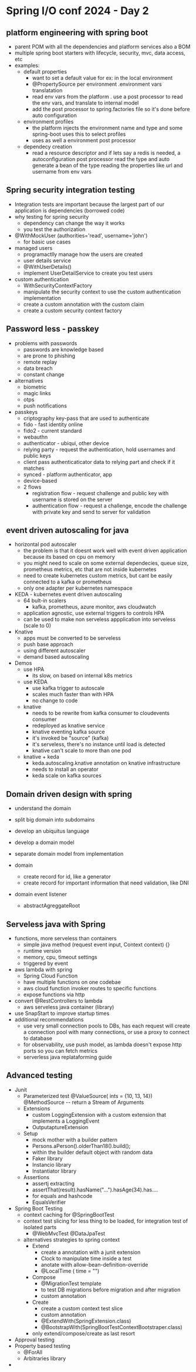 # Spring I/O conf 2024 - Day 2

## platform engineering with spring boot

- parent POM with all the dependencies and platform services also a BOM
- multiple spring boot starters with lifecycle, security, mvc, data access, etc
- examples:
    - default properties
        - want to set a default value for ex: in the local environment
        - @PropertySource per environment
    .environment vars translatation
        - read env vars from the platform 
        . use a post processor to read the env vars, and translate to internal model
        - add the post processor to spring.factories file so it's done before auto configuration
    - environment profiles
        - the platform injects the environment name and type and some spring-boot uses this to select profiles
        - uses as well a environment post processor
    - dependecy creation
        - read a resource descriptor and if lets say a redis is needed, a autoconfiguration post processor read the type and auto generate a bean of the type reading the properties like url and username from env vars

## Spring security integration testing

- Integration tests are important because the largest part of our application is dependencies (borrowed code)
- why testing for spring security
    - dependency can change the way it works
    - you test the authorization
- @WithMockUser (authorities='read', username='john')
    - for basic use cases
- managed users
    - programactlly manage how the users are created
    - user details service
    - @WithUserDetails()
    - implement UserDetailService to create you test users
- custom authentication
    - WithSecurityContextFactory
    - manipulate the security context to use the custom authentication implementation
    - create a custom annotation with the custom claim
    - create a custom security context factory


## Password less - passkey
- problems with passwords
    - passwords are knowledge based
    - are prone to phishing
    - remote replay
    - data breach
    - constant change
- alternatives
    - biometric
    - magic links
    - otps
    - push notifications 
- passkeys
    - criptography key-pass that are used to authenticate
    - fido - fast identity online
    - fido2 - current standard
    - webauthn
    - authenticator - ubiqui, other device
    - relying party - request the authentication, hold usernames and public keys
    - client pass authenticaticator data to relying part and check if it matches
    - synced - platform authenticator, app
    - device-based
    - 2 flows
        - registration flow - request challenge and public key with username is stored on the server
        - authentication flow - request a challenge, encode the challenge with private key and send to server for validation 

## event driven autoscaling for java
- horizontal pod autoscaler
    - the problem is that it doesnt work well with event driven application because its based on cpu on memory
    - you might need to scale on some external dependecies, queue size, prometheus metrics, etc that are not inside kubernetes
    - need to create kubernetes custom metrics, but cant be easily connected to a kafka or prometheus
    - only one adapter per kubernetes namespace
- KEDA - kubernetes event driven autoscaling 
    - 64 bult-in scalers 
        - kafka, prometheus, azure monitor, aws cloudwatch
    - application agnostic, use external triggers to controls HPA
    - can be used to make non serveless appplication into serveless (scale to 0)
- Knative
    - apps must be converted to be serveless 
    - push base approach
    - using different autoscaler
    - demand based autoscaling 
- Demos
    - use HPA
        - its slow, on based on internal k8s metrics 
    - use KEDA
        - use kafka trigger to autoscale
        - scales much faster than with HPA
        - no change to code
    - knative
        - needs to be rewrite from kafka consumer to cloudevents consumer
        - redeployed as knative service
        - knative eventing kafka source
        - it's invoked be "source" (kafka)
        - it's serveless, there's no instance until load is detected 
        - knative can't scale to more than one pod
    - knative + keda
        - keda.autoscaling.knative annotation on knative infrastructure
        - needs to install an operator
        - keda scale on kafka sources

## Domain driven design with spring 
- understand the domain
- split big domain into subdomains
- develop an ubiquitus language
- develop a domain model
- separate domain model from implementation

- domain 
    - create record for id, like a generator
    - create record for important information that need validation, like DNI
- domain event listener
    - abstractAgreggateRoot

## Serveless java with Spring
- functions, more serveless than containers
    - simple java method (request event input, Context context) {}
    - runtime version
    - memory, cpu, timeout settings
    - triggered by event
- aws lambda with spring
    - Spring Cloud Function
    - have multiple functions on one codebae
    - aws cloud function invoker routes to specific functions
    - expose functions via http
-  convert @RestControllers to lambda
    - aws serveless java container (library)
- use SnapStart to improve startup times
- additional recommendations
    - use very small connection pools to DBs, has each request will create a connection pool with many connections, or use a proxy to connect to database
    - for observability, use push model, as lambda doesn't expose http ports so you can fetch metrics
    - serverless java replataforming guide

## Advanced testing
-  Junit
    - Parameterized test
        @ValueSource( ints = {10, 13, 14})
        @MethodSource -- return a Stream of Arguments
    - Extensions
       - custom LoggingExtension with a custom extension that implements a LoggingEvent
       - OutputaptureExtension
    - Setup
        - mock mother with a builder pattern 
        - Persons.aPerson().olderThan18().build();
        - within the builder default object with random data
        - Faker library
        - Instancio library
        - Instantiator library
    - Assertions
        - assertj extracting
        - assertThat(result).hasName("...").hasAge(34).has....
        - for equals and hashcode
        - EqualsVerifier
- Spring Boot Testing
    - context caching for @SpringBootTest
    - context test slicing for less thing to be loaded, for integration test of isolated parts
        - @WebMvcTest @DataJpaTest
    - alternatives strategies to spring context
        - Extend
            - create a annotation with a junit extension 
            - Clock to manipulate time inside a test 
            - anotate wiith allow-bean-definition-override
            - @LocalTime ( time = "")
        - Compose
            - @MigrationTest template
            - to test DB migrations before migration and after migration
            - custom annotation
        - Create
            - create a custom context test slice
            - custom annotation
            - @ExtendWith(SpringExtension.class)
            - @BootstrapWith(SpringBootTestContextBootstraper.class)
        - only extend/compose/create as last resort
- Approval testing
- Property based testing
    - @ForAll
    - Arbitraries library
-


    